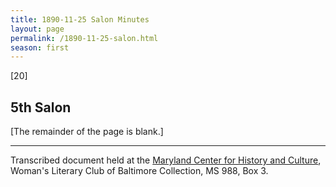 ```yaml
---
title: 1890-11-25 Salon Minutes
layout: page
permalink: /1890-11-25-salon.html
season: first
---
```


<style>
    #maincontent{
        font-size:1.4em;
    }
</style>
[20]

## 5th Salon

[The remainder of the page is blank.]

<hr>

Transcribed document held at the [Maryland Center for History and Culture](http://mdhs.org/), Woman's Literary Club of Baltimore Collection, MS 988, Box 3. 